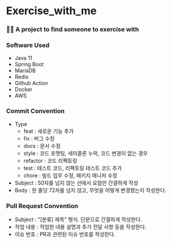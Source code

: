 # Exercise_with_me
### 🏃🏻 A project to find someone to exercise with

### Software Used
* Java 11
* Spring Boot
* MariaDB
* Redis
* Github Action 
* Docker
* AWS

### Commit Convention
* Type
  * feat : 새로운 기능 추가
  * fix : 버그 수정
  * docs : 문서 수정
  * style : 코드 포맷팅, 세미콜론 누락, 코드 변경이 없는 경우
  * refactor : 코드 리펙토링
  * test : 테스트 코드, 리펙토링 테스트 코드 추가
  * chore : 빌드 업무 수정, 패키지 매니저 수정
* Subject : 50자를 넘지 않는 선에서 요점만 간결하게 작성
* Body : 한 줄당 72자를 넘지 않고, 무엇을 어떻게 변경했는지 작성한다.

### Pull Request Convention
* Subject : "[분류] 제목" 형식. 단문으로 간결하게 작성한다.
* 작업 내용 : 작업한 내용 설명과 추가 전달 사항 등을 작성한다.
* 이슈 번호 : PR과 관련된 이슈 번호를 작성한다.
